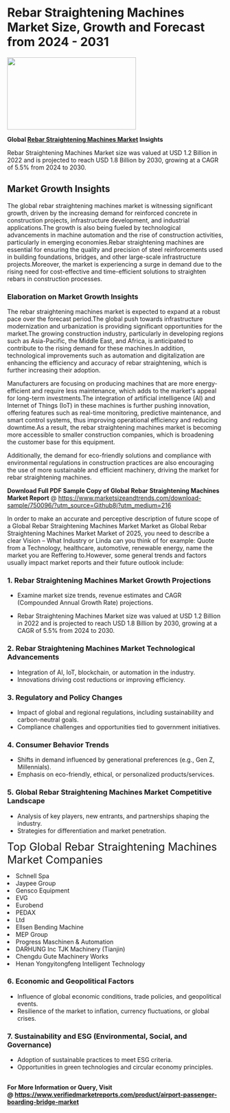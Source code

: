<H1>Rebar Straightening Machines Market Size, Growth and Forecast from 2024 - 2031</H1><img class="aligncenter size-medium wp-image-584254" src="https://thirdeyenews.in/wp-content/uploads/2024/09/Global-Market-Research-300x168.jpeg" alt="" width="300" height="168" /><p><strong>Global&nbsp;<a href="https://www.marketsizeandtrends.com/download-sample/750096/?utm_source=Github8j?utm_medium=216">Rebar Straightening Machines Market</a> Insights</strong></p><p>Rebar Straightening Machines Market size was valued at USD 1.2 Billion in 2022 and is projected to reach USD 1.8 Billion by 2030, growing at a CAGR of 5.5% from 2024 to 2030.</p><p><h2>Market Growth Insights</h2> <p>The global rebar straightening machines market is witnessing significant growth, driven by the increasing demand for reinforced concrete in construction projects, infrastructure development, and industrial applications.The growth is also being fueled by technological advancements in machine automation and the rise of construction activities, particularly in emerging economies.Rebar straightening machines are essential for ensuring the quality and precision of steel reinforcements used in building foundations, bridges, and other large-scale infrastructure projects.Moreover, the market is experiencing a surge in demand due to the rising need for cost-effective and time-efficient solutions to straighten rebars in construction processes.</p> <h3>Elaboration on Market Growth Insights</h3> <p>The rebar straightening machines market is expected to expand at a robust pace over the forecast period.The global push towards infrastructure modernization and urbanization is providing significant opportunities for the market.The growing construction industry, particularly in developing regions such as Asia-Pacific, the Middle East, and Africa, is anticipated to contribute to the rising demand for these machines.In addition, technological improvements such as automation and digitalization are enhancing the efficiency and accuracy of rebar straightening, which is further increasing their adoption.</p> <p>Manufacturers are focusing on producing machines that are more energy-efficient and require less maintenance, which adds to the market's appeal for long-term investments.The integration of artificial intelligence (AI) and Internet of Things (IoT) in these machines is further pushing innovation, offering features such as real-time monitoring, predictive maintenance, and smart control systems, thus improving operational efficiency and reducing downtime.As a result, the rebar straightening machines market is becoming more accessible to smaller construction companies, which is broadening the customer base for this equipment.</p> <p>Additionally, the demand for eco-friendly solutions and compliance with environmental regulations in construction practices are also encouraging the use of more sustainable and efficient machinery, driving the market for rebar straightening machines.</p> <p><span class=""><strong>Download Full PDF Sample Copy of Global Rebar Straightening Machines Market Report</strong> @ <a href="https://www.marketsizeandtrends.com/download-sample/750096/?utm_source=Github8j?utm_medium=216" target="_blank">https://www.marketsizeandtrends.com/download-sample/750096/?utm_source=Github8j?utm_medium=216</a></span></p><p>In order to make an accurate and perceptive description of future scope of a Global&nbsp;Rebar Straightening Machines Market Market as Global&nbsp;Rebar Straightening Machines Market Market of 2025, you need to describe a clear Vision &ndash; What Industry or Linda can you think of for example: Quote from a Technology, healthcare, automotive, renewable energy, name the market you are Reffering to.However, some general trends and factors usually impact market reports and their future outlook include:</p><h3>1.&nbsp;<strong>Rebar Straightening Machines Market Growth Projections</strong></h3><ul><li>Examine market size trends, revenue estimates and CAGR (Compounded Annual Growth Rate) projections.</li><li><p>Rebar Straightening Machines Market size was valued at USD 1.2 Billion in 2022 and is projected to reach USD 1.8 Billion by 2030, growing at a CAGR of 5.5% from 2024 to 2030.</p></li></ul><h3>2.&nbsp;<strong>Rebar Straightening Machines Market Technological Advancements</strong></h3><ul><li>Integration of AI, IoT, blockchain, or automation in the industry.</li><li>Innovations driving cost reductions or improving efficiency.</li></ul><h3>3.&nbsp;<strong>Regulatory and Policy Changes</strong></h3><ul><li>Impact of global and regional regulations, including sustainability and carbon-neutral goals.</li><li>Compliance challenges and opportunities tied to government initiatives.</li></ul><h3>4.&nbsp;<strong>Consumer Behavior Trends</strong></h3><ul><li>Shifts in demand influenced by generational preferences (e.g., Gen Z, Millennials).</li><li>Emphasis on eco-friendly, ethical, or personalized products/services.</li></ul><h3>5.&nbsp;<strong>Global Rebar Straightening Machines Market Competitive Landscape</strong></h3><ul><li>Analysis of key players, new entrants, and partnerships shaping the industry.</li><li>Strategies for differentiation and market penetration.</li></ul><p data-pm-slice="1 1 []"><span style="color: inherit; font-family: inherit; font-size: 25px;">Top Global Rebar Straightening Machines Market Companies</span></p><div class="" data-test-id=""><p><li>Schnell Spa</li><li> Jaypee Group</li><li> Gensco Equipment</li><li> EVG</li><li> Eurobend</li><li> PEDAX</li><li> Ltd</li><li> Ellsen Bending Machine</li><li> MEP Group</li><li> Progress Maschinen & Automation</li><li> DARHUNG Inc TJK Machinery (Tianjin)</li><li> Chengdu Gute Machinery Works</li><li> Henan Yongyitongfeng Intelligent Technology</li></p></div><h3>6.&nbsp;<strong>Economic and Geopolitical Factors</strong></h3><ul><li>Influence of global economic conditions, trade policies, and geopolitical events.</li><li>Resilience of the market to inflation, currency fluctuations, or global crises.</li></ul><h3>7.&nbsp;<strong>Sustainability and ESG (Environmental, Social, and Governance)</strong></h3><ul><li>Adoption of sustainable practices to meet ESG criteria.</li><li>Opportunities in green technologies and circular economy principles.</li></ul><h2><strong style="font-size: 14px;">For More Information or Query, Visit @&nbsp;</strong><a style="background-color: #ffffff; font-size: 14px;" href="https://www.marketsizeandtrends.com/report/rebar-straightening-machines-market/" target="_blank">https://www.verifiedmarketreports.com/product/airport-passenger-boarding-bridge-market</a></h2>